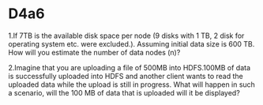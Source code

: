 # D4a6

1.If 7TB is the available disk space per node (9 disks with 1 TB, 2 disk for operating system etc. were excluded.). Assuming initial data  size is 600 TB. How will you estimate the number of data nodes (n)?










2.Imagine that you are uploading a file of 500MB into HDFS.100MB of data is successfully uploaded into HDFS and another client wants to read the uploaded data while the upload is still in progress. What will happen in such a scenario, will the 100 MB of data that is uploaded will it be displayed?
